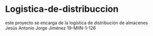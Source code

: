 # Logistica-de-distribuccion
este proyecto se encarga de la logística de distribución de almacenes Jesús Antonio Jorge Jiménez 19-MIIN-1-126
